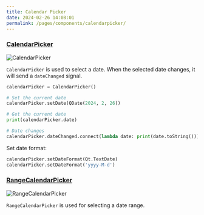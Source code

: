 ```yaml
---
title: Calendar Picker
date: 2024-02-26 14:08:01
permalink: /pages/components/calendarpicker/
---
```


### [CalendarPicker](https://pyqt-fluent-widgets.readthedocs.io/en/latest/autoapi/qfluentwidgets/components/date_time/calendar_picker/index.html#qfluentwidgets.components.date_time.calendar_picker.CalendarPicker)

![CalendarPicker](/img/components/calendarpicker/CalendarPicker.png)

`CalendarPicker` is used to select a date. When the selected date changes, it will send a `dateChanged` signal.

```python
calendarPicker = CalendarPicker()

# Set the current date
calendarPicker.setDate(QDate(2024, 2, 26))

# Get the current date
print(calendarPicker.date)

# Date changes
calendarPicker.dateChanged.connect(lambda date: print(date.toString()))
```

Set date format:

```python
calendarPicker.setDateFormat(Qt.TextDate)
calendarPicker.setDateFormat('yyyy-M-d')
```

### [RangeCalendarPicker](https://qfluentwidgets.com/price)

![RangeCalendarPicker](/img/components/calendarpicker/RangeCalendarPicker.png)

`RangeCalendarPicker` is used for selecting a date range.